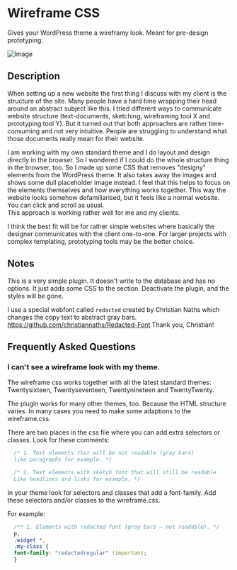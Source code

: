# Wireframe CSS

Gives your WordPress theme a wireframy look. Meant for pre-design prototyping. 

![Image](./assets/images/wireframe-screenshot.png)

## Description
When setting up a new website the first thing I discuss with my client is the structure of the site.
Many people have a hard time wrapping their head around an abstract subject like this. 
I tried different ways to communicate website structure (text-documents, sketching, wireframing tool X and prototyping tool Y). 
But it turned out that both approaches are rather time-consuming and not very intuitive. 
People are struggling to understand what those documents really mean for their website.

I am working with my own standard theme and I do layout and design directly in the browser. So I wondered if I could do the whole structure thing in the browser, too.
So I made up some CSS that removes "designy" elements from the WordPress theme. It also takes away the images and shows some dull placeholder image instead.
I feel that this helps to focus on the elements themselves and how everything works together.
This way the website looks somehow defamiliarised, but it feels like a normal website. You can click and scroll as usual.  
This approach is working rather well for me and my clients. 

I think the best fit will be for rather simple websites where basically the designer communicates with the client one-to-one. 
For larger projects with complex templating, prototyping tools may be the better choice.


## Notes
This is a very simple plugin. It doesn't write to the database and has no options.
It just adds some CSS to the <head> section. Deactivate the plugin, and the styles will be gone.

I use a special webfont called `redacted` created by Christian Naths which changes the copy text to abstract gray bars.
https://github.com/christiannaths/Redacted-Font
Thank you, Christian!


## Frequently Asked Questions

### I can't see a wireframe look with my theme.

The wireframe css works together with all the latest standard themes: Twentysixteen, Twentyseventeen, Twentynineteen and TwentyTwenty.

The plugin works for many other themes, too. Because the HTML structure varies.
In many cases you need to make some adaptions to the wireframe.css. 

There are two places in the css file where you can add extra selectors or classes. 
Look for these comments:
```css
  /* 1. Text elements that will be not readable (gray bars)
  like paragraphs for example. */

  /* 2. Text elements with sketch font that will still be readable
  Like headlines and links for example. */
```

In your theme look for selectors and classes that add a font-family. 
Add these selectors and/or classes to the wireframe.css.

For example:
```css
  /** 1. Elements with redacted font (gray bars – not readable). */
  p,
  .widget *,
  .my-class {
  font-family: "redactedregular" !important;
  }
```
